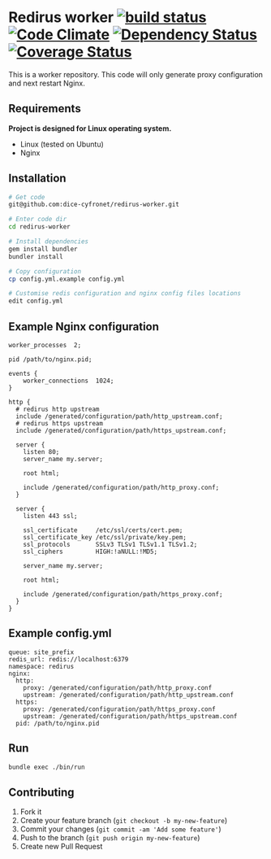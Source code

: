 # Redirus worker [![build status](https://secure.travis-ci.org/dice-cyfronet/redirus-worker.png)](https://travis-ci.org/dice-cyfronet/redirus-worker) [![Code Climate](https://codeclimate.com/github/dice-cyfronet/redirus-worker.png)](https://codeclimate.com/github/dice-cyfronet/redirus-worker) [![Dependency Status](https://gemnasium.com/dice-cyfronet/redirus-worker.png)](https://gemnasium.com/dice-cyfronet/redirus-worker) [![Coverage Status](https://coveralls.io/repos/dice-cyfronet/redirus-worker/badge.png?branch=master)](https://coveralls.io/r/dice-cyfronet/redirus-worker)

This is a worker repository. This code will only generate proxy configuration and next restart Nginx.

## Requirements

**Project is designed for Linux operating system.**

- Linux (tested on Ubuntu)
- Nginx

## Installation

```bash
# Get code
git@github.com:dice-cyfronet/redirus-worker.git

# Enter code dir
cd redirus-worker

# Install dependencies
gem install bundler
bundler install

# Copy configuration
cp config.yml.example config.yml

# Customise redis configuration and nginx config files locations
edit config.yml
```

## Example Nginx configuration

```
worker_processes  2;

pid /path/to/nginx.pid;

events {
    worker_connections  1024;
}

http {
  # redirus http upstream
  include /generated/configuration/path/http_upstream.conf;
  # redirus https upstream
  include /generated/configuration/path/https_upstream.conf;

  server {
    listen 80;
    server_name my.server;

    root html;

    include /generated/configuration/path/http_proxy.conf;
  }

  server {
    listen 443 ssl;

    ssl_certificate     /etc/ssl/certs/cert.pem;
    ssl_certificate_key /etc/ssl/private/key.pem;
    ssl_protocols       SSLv3 TLSv1 TLSv1.1 TLSv1.2;
    ssl_ciphers         HIGH:!aNULL:!MD5;

    server_name my.server;

    root html;

    include /generated/configuration/path/https_proxy.conf;
  }
}
```

## Example config.yml

```
queue: site_prefix
redis_url: redis://localhost:6379
namespace: redirus
nginx:
  http:
    proxy: /generated/configuration/path/http_proxy.conf
    upstream: /generated/configuration/path/http_upstream.conf
  https:
    proxy: /generated/configuration/path/https_proxy.conf
    upstream: /generated/configuration/path/https_upstream.conf
  pid: /path/to/nginx.pid
```

## Run

```bash
bundle exec ./bin/run
```

## Contributing

1. Fork it
2. Create your feature branch (`git checkout -b my-new-feature`)
3. Commit your changes (`git commit -am 'Add some feature'`)
4. Push to the branch (`git push origin my-new-feature`)
5. Create new Pull Request
